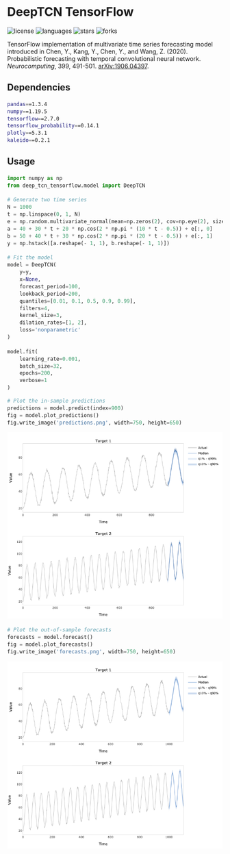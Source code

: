 # DeepTCN TensorFlow

![license](https://img.shields.io/github/license/flaviagiammarino/deep-tcn-tensorflow)
![languages](https://img.shields.io/github/languages/top/flaviagiammarino/deep-tcn-tensorflow)
![stars](https://img.shields.io/github/stars/flaviagiammarino/deep-tcn-tensorflow?color=deeppink)
![forks](https://img.shields.io/github/forks/flaviagiammarino/deep-tcn-tensorflow?color=orange)

TensorFlow implementation of multivariate time series forecasting model introduced in Chen, Y., Kang, Y., Chen, Y., 
and Wang, Z. (2020). Probabilistic forecasting with temporal convolutional neural network. *Neurocomputing*, 399, 491-501.
[arXiv:1906.04397](https://arxiv.org/abs/1906.04397).

## Dependencies
```bash
pandas==1.3.4
numpy==1.19.5
tensorflow==2.7.0
tensorflow_probability==0.14.1
plotly==5.3.1
kaleido==0.2.1
```
## Usage
```python
import numpy as np
from deep_tcn_tensorflow.model import DeepTCN

# Generate two time series
N = 1000
t = np.linspace(0, 1, N)
e = np.random.multivariate_normal(mean=np.zeros(2), cov=np.eye(2), size=N)
a = 40 + 30 * t + 20 * np.cos(2 * np.pi * (10 * t - 0.5)) + e[:, 0]
b = 50 + 40 * t + 30 * np.cos(2 * np.pi * (20 * t - 0.5)) + e[:, 1]
y = np.hstack([a.reshape(- 1, 1), b.reshape(- 1, 1)])

# Fit the model
model = DeepTCN(
    y=y,
    x=None,
    forecast_period=100,
    lookback_period=200,
    quantiles=[0.01, 0.1, 0.5, 0.9, 0.99],
    filters=4,
    kernel_size=3,
    dilation_rates=[1, 2],
    loss='nonparametric'
)

model.fit(
    learning_rate=0.001,
    batch_size=32,
    epochs=200,
    verbose=1
)
```
```python
# Plot the in-sample predictions
predictions = model.predict(index=900)
fig = model.plot_predictions()
fig.write_image('predictions.png', width=750, height=650)
```
![predictions](example/predictions.png)
```python
# Plot the out-of-sample forecasts
forecasts = model.forecast()
fig = model.plot_forecasts()
fig.write_image('forecasts.png', width=750, height=650)
```
![forecasts](example/forecasts.png)
